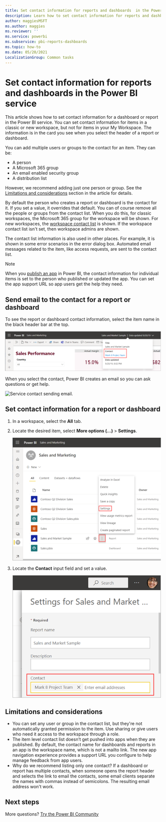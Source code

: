```yaml
---
title: Set contact information for reports and dashboards  in the Power BI service
description: Learn how to set contact information for reports and dashboards in the Power BI service.
author: maggiesMSFT
ms.author: maggies
ms.reviewer: ''
ms.service: powerbi
ms.subservice: pbi-reports-dashboards
ms.topic: how-to
ms.date: 05/20/2021
LocalizationGroup: Common tasks
---
```

# Set contact information for reports and dashboards in the Power BI service

This article shows how to set contact information for a dashboard or report in the Power BI service. You can set contact information for items in a classic or new workspace, but not for items in your My Workspace. The information is in the card you see when you select the header of a report or dashboard.

You can add multiple users or groups to the contact for an item. They can be:
* A person
* A Microsoft 365 group
* An email enabled security group
* A distribution list

However, we recommend adding just one person or group. See the [Limitations and considerations](#limitations-and-considerations) section in the article for details. 

By default the person who creates a report or dashboard is the contact for it. If you set a value, it overrides that default. You can of course remove all the people or groups from the contact list. When you do this, for classic workspaces, the Microsoft 365 group for the workspace will be shown. For new workspaces, the [workspace contact list](../collaborate-share/service-create-the-new-workspaces.md#create-a-contact-list) is shown. If the workspace contact list isn't set, then workspace admins are shown.

The contact list information is also used in other places. For example, it is shown in some error scenarios in the error dialog box. Automated email messages related to the item, like access requests, are sent to the contact list. 

> [!NOTE]
> When you [publish an app](../collaborate-share/service-create-distribute-apps.md) in Power BI, the contact information for individual items is set to the person who published or updated the app. You can set the app support URL so app users get the help they need.

## Send email to the contact for a report or dashboard

To see the report or dashboard contact information, select the item name in the black header bar at the top. 

 ![Service report contact information](media/service-item-contact/service-report-contact.png)

When you select the contact, Power BI creates an email so you can ask questions or get help. 

 ![Service contact sending email.](media/service-item-contact/service-contact-email.png)

## Set contact information for a report or dashboard
1. In a workspace, select the **All** tab.
2. Locate the desired item, select **More options (...)** > **Settings**.

     ![Set a report contact More options, Settings.](media/service-item-contact/power-bi-report-settings.png)

3. Locate the **Contact** input field and set a value.

     ![Add a report contact name.](media/service-item-contact/service-report-contact-setting.png)

## Limitations and considerations

* You can set any user or group in the contact list, but they're not automatically granted permission to the item. Use sharing or give users who need it access to the workspace through a role. 
* The item level contact list doesn’t get pushed into apps when they are published. By default, the contact name for dashboards and reports in an app is the workspace name, which is not a mailto link. The new app navigation experience provides a support URL you configure to help manage feedback from app users.
* Why do we recommend listing only one contact? If a dashboard or report has multiple contacts, when someone opens the report header and selects the link to email the contacts, some email clients separate the names with commas instead of semicolons. The resulting email address won't work.

## Next steps

More questions? [Try the Power BI Community](https://community.powerbi.com/)
